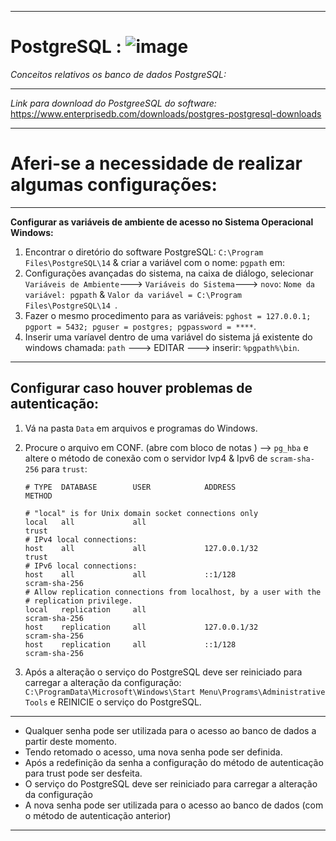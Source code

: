 ***
# PostgreSQL :    ![image](https://github.com/userdanixdev/PostgreSQL/assets/132594952/89bd1e1c-9aeb-4418-9f08-f13ff2765b45)

_Conceitos relativos os banco de dados PostgreSQL:_
****
_Link para download do PostgreeSQL do software:_
https://www.enterprisedb.com/downloads/postgres-postgresql-downloads
****
# Aferi-se a necessidade de realizar algumas configurações:
***
 __Configurar as variáveis de ambiente de acesso no Sistema Operacional Windows:__
1. Encontrar o diretório do software PostgreSQL:  `C:\Program Files\PostgreSQL\14` & criar a variável com o nome: `pgpath` em:
3. Configurações avançadas do sistema, na caixa de diálogo, selecionar `Variáveis de Ambiente`---> `Variáveis do Sistema`---> `novo`:
   ` Nome da variável: pgpath ` & `Valor da variável = C:\Program Files\PostgreSQL\14 `.
1. Fazer o mesmo procedimento para as variáveis: ``` pghost = 127.0.0.1;
                                        pgport = 5432;
                                         pguser = postgres;
                                           pgpassword = **** ```.
1. Inserir uma varíavel dentro de uma variável do sistema já existente do windows chamada: `path` ---> EDITAR ---> inserir: `%pgpath%\bin`.
***
## Configurar caso houver problemas de autenticação:
1. Vá na pasta `Data` em arquivos e programas do Windows.
2. Procure o arquivo em CONF. (abre com bloco de notas ) -->  `pg_hba` e altere o método de conexão com o servidor
Ivp4 & Ipv6 de `scram-sha-256` para `trust`:

       # TYPE  DATABASE        USER            ADDRESS                 METHOD
       
       # "local" is for Unix domain socket connections only
       local   all             all                                     trust
       # IPv4 local connections:
       host    all             all             127.0.0.1/32            trust
       # IPv6 local connections:
       host    all             all             ::1/128                 scram-sha-256
       # Allow replication connections from localhost, by a user with the
       # replication privilege.
       local   replication     all                                     scram-sha-256
       host    replication     all             127.0.0.1/32            scram-sha-256
       host    replication     all             ::1/128                 scram-sha-256


3. Após a alteração o serviço do PostgreSQL deve ser reiniciado para carregar a alteração da configuração:
   `C:\ProgramData\Microsoft\Windows\Start Menu\Programs\Administrative Tools` e REINICIE o serviço do PostgreSQL.
***   

  * Qualquer senha pode ser utilizada para o acesso ao banco de dados a partir deste momento.
  * Tendo retomado o acesso, uma nova senha pode ser definida.
  * Após a redefinição da senha a configuração do método de autenticação para trust pode ser desfeita.
  * O serviço do PostgreSQL deve ser reiniciado para carregar a alteração da configuração
  * A nova senha pode ser utilizada para o acesso ao banco de dados (com o método de autenticação anterior)
****
   

